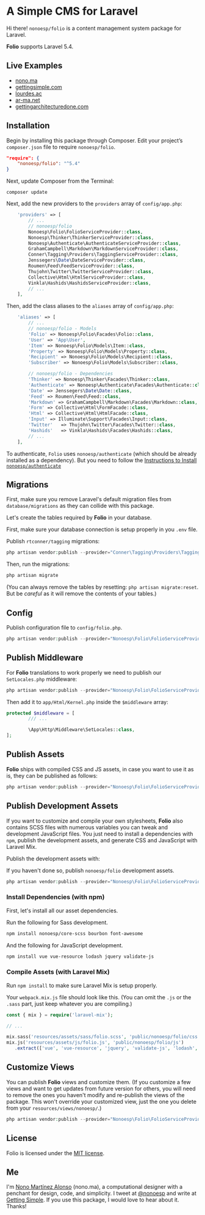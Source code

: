 # A Simple CMS for Laravel

Hi there! `nonoesp/folio` is a content management system package for Laravel.

**Folio** supports Laravel 5.4.

## Live Examples

- [nono.ma](http://nono.ma)
- [gettingsimple.com](http://gettingsimple.com)
- [lourdes.ac](http://lourdes.ac)
- [ar-ma.net](http://ar-ma.net/blog)
- [gettingarchitecturedone.com](http://gettingarchitecturedone.com/writing)

## Installation

Begin by installing this package through Composer. Edit your project’s `composer.json` file to require `nonoesp/folio`.

```json
"require": {
	"nonoesp/folio": "^5.4"
}
```

Next, update Composer from the Terminal:

```
composer update
```

Next, add the new providers to the `providers` array of `config/app.php`:

```php
	'providers' => [
		// ...
        // nonoesp/folio
        Nonoesp\Folio\FolioServiceProvider::class,        
        Nonoesp\Thinker\ThinkerServiceProvider::class,  
        Nonoesp\Authenticate\AuthenticateServiceProvider::class,          
        GrahamCampbell\Markdown\MarkdownServiceProvider::class,
        Conner\Tagging\Providers\TaggingServiceProvider::class,
        Jenssegers\Date\DateServiceProvider::class,
        Roumen\Feed\FeedServiceProvider::class,
        Thujohn\Twitter\TwitterServiceProvider::class,
        Collective\Html\HtmlServiceProvider::class,
        Vinkla\Hashids\HashidsServiceProvider::class,				
		// ...
	],
```

Then, add the class aliases to the `aliases` array of `config/app.php`:

```php
	'aliases' => [
		// ...
        // nonoesp/folio - Models
        'Folio' => Nonoesp\Folio\Facades\Folio::class,
        'User' => 'App\User',
        'Item' => Nonoesp\Folio\Models\Item::class,    
        'Property' => Nonoesp\Folio\Models\Property::class,
        'Recipient' => Nonoesp\Folio\Models\Recipient::class,
        'Subscriber' => Nonoesp\Folio\Models\Subscriber::class,

        // nonoesp/folio - Dependencies
        'Thinker' => Nonoesp\Thinker\Facades\Thinker::class,
        'Authenticate' => Nonoesp\Authenticate\Facades\Authenticate::class,
        'Date' => Jenssegers\Date\Date::class,
        'Feed' => Roumen\Feed\Feed::class,
        'Markdown' => GrahamCampbell\Markdown\Facades\Markdown::class,
        'Form' => Collective\Html\FormFacade::class,
        'Html' => Collective\Html\HtmlFacade::class,   
        'Input' => Illuminate\Support\Facades\Input::class,
        'Twitter'   => Thujohn\Twitter\Facades\Twitter::class,
        'Hashids'   => Vinkla\Hashids\Facades\Hashids::class,				
		// ...
	],
```

To authenticate, `Folio` uses `nonoesp/authenticate` (which should be already installed as a dependency).
But you need to follow the [Instructions to Install `nonoesp/authenticate`](https://github.com/nonoesp/laravel-authenticate/tree/master)

## Migrations

First, make sure you remove Laravel's default migration files from `database/migrations` as they can collide
with this package.

Let's create the tables required by **Folio** in your database.

First, make sure your database connection is setup properly in you `.env` file.

Publish `rtconner/tagging` migrations:

```php
php artisan vendor:publish --provider="Conner\Tagging\Providers\TaggingServiceProvider"
```

Then, run the migrations:

```php
php artisan migrate
```

(You can always remove the tables by resetting: `php artisan migrate:reset`.
	But be *careful* as it will remove the contents of your tables.)

## Config

Publish configuration file to `config/folio.php`.

```php
php artisan vendor:publish --provider="Nonoesp\Folio\FolioServiceProvider" --tag=config
```

## Publish Middleware

For **Folio** translations to work properly we need to publish our `SetLocales.php` middleware:

```php
php artisan vendor:publish --provider="Nonoesp\Folio\FolioServiceProvider" --tag=middleware
```

Then add it to `app/Html/Kernel.php` inside the `$middleware` array:

```php
protected $middleware = [
		/// ...

		\App\Http\Middleware\SetLocales::class,
];
```

## Publish Assets

**Folio** ships with compiled CSS and JS assets, in case you want to use it as is,
they can be published as follows:

```php
php artisan vendor:publish --provider="Nonoesp\Folio\FolioServiceProvider" --tag=assets
```

## Publish Development Assets

If you want to customize and compile your own stylesheets,
**Folio** also contains SCSS files with numerous variables
you can tweak and development JavaScript files.
You just need to install a dependencies with `npm`,
publish the development assets,
and generate CSS and JavaScript with Laravel Mix.

Publish the development assets with:

If you haven't done so, publish `nonoesp/folio` development assets.

```php
php artisan vendor:publish --provider="Nonoesp\Folio\FolioServiceProvider" --tag=dev-assets
```

### Install Dependencies (with npm)

First, let's install all our asset dependencies.

Run the following for Sass development.

```bash
npm install nonoesp/core-scss bourbon font-awesome
```

And the following for JavaScript development.

```bash
npm install vue vue-resource lodash jquery validate-js
```

### Compile Assets (with Laravel Mix)

Run `npm install` to make sure Laravel Mix is setup properly.

Your `webpack.mix.js` file should look like this.
(You can omit the `.js` or the `.sass` part, just keep whatever you are compiling.)

```php
const { mix } = require('laravel-mix');

// ...

mix.sass('resources/assets/sass/folio.scss', 'public/nonoesp/folio/css');
mix.js('resources/assets/js/folio.js', 'public/nonoesp/folio/js')
   .extract(['vue', 'vue-resource', 'jquery', 'validate-js', 'lodash', 'axios']);;

```

## Customize Views

You can publish **Folio** views and customize them. (If you customize a few views and want to get updates from future version for others, you will need to remove the ones you haven't modify and re-publish the views of the package. This won't override your customized view, just the one you delete from your `resources/views/nonoesp/`.)

```php
php artisan vendor:publish --provider="Nonoesp\Folio\FolioServiceProvider" --tag=views
```

## License

Folio is licensed under the [MIT license](http://opensource.org/licenses/MIT).

## Me

I'm [Nono Martínez Alonso](http://nono.ma) (nono.ma), a computational designer with a penchant for design, code, and simplicity. I tweet at [@nonoesp](http://www.twitter.com/nonoesp) and write at [Getting Simple](http://gettingsimple.com/). If you use this package, I would love to hear about it. Thanks!

